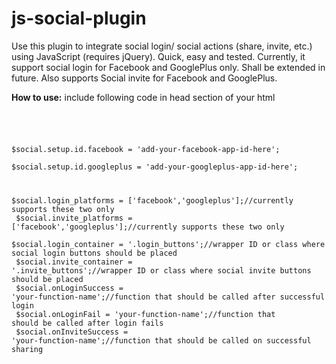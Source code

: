 # js-social-plugin
Use this plugin to integrate social login/ social actions (share, invite, etc.) using JavaScript (requires jQuery). Quick, easy and tested.
Currently, it support social login for Facebook and GooglePlus only. Shall be extended in future. Also supports Social invite for Facebook and GooglePlus.

<b>How to use:</b>
include following code in head section of your html<br>
<code>
<script type='text/javascript' src='https://github.com/cseer90/js-social-plugin/blob/master/social.plugin.js'></script>
$social.setup.id.facebook = 'add-your-facebook-app-id-here';<br>
$social.setup.id.googleplus = 'add-your-googleplus-app-id-here';<br>

$social.login_platforms = ['facebook','googleplus'];//currently supports these two only<br>
$social.invite_platforms = ['facebook','googleplus'];//currently supports these two only<br>
$social.login_container = '.login_buttons';//wrapper ID or class where social login buttons should be placed<br>
$social.invite_container = '.invite_buttons';//wrapper ID or class where social invite buttons should be placed<br>
$social.onLoginSuccess = 'your-function-name';//function that should be called after successful login<br>
$social.onLoginFail = 'your-function-name';//function that should be called after login fails<br>
$social.onInviteSuccess = 'your-function-name';//function that should be called on successful sharing<br>
</code>
